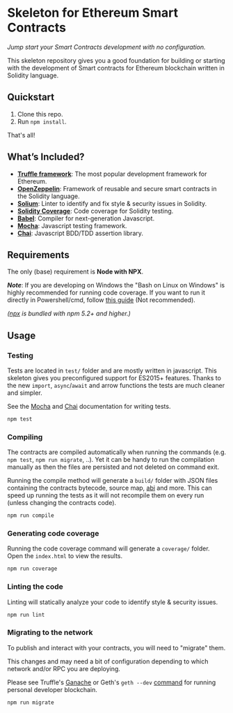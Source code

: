 # Skeleton for Ethereum Smart Contracts
_Jump start your Smart Contracts development with no configuration._

This skeleton repository gives you a good foundation for building or starting with the development of Smart contracts for Ethereum blockchain written in Solidity language.

## Quickstart
1. Clone this repo.
2. Run `npm install`.

That's all!

## What’s Included?

* **[Truffle framework](http://truffleframework.com/)**: The most popular development framework for Ethereum.
* **[OpenZeppelin](https://openzeppelin.org/)**: Framework of reusable and secure smart contracts in the Solidity language.
* **[Solium](https://github.com/duaraghav8/Solium)**: Linter to identify and fix style & security issues in Solidity.
* **[Solidity Coverage](https://github.com/sc-forks/solidity-coverage)**: Code coverage for Solidity testing.
* **[Babel](https://babeljs.io/)**: Compiler for next-generation Javascript.
* **[Mocha](http://mochajs.org/)**: Javascript testing framework.
* **[Chai](http://chaijs.com/)**: Javascript BDD/TDD assertion library.

## Requirements
The only (base) requirement is **Node with NPX**.

_**Note**_: If you are developing on Windows the "Bash on Linux on Windows" is highly recommended for running code coverage. If you want to run it directly in Powershell/cmd, follow [this guide](https://github.com/sc-forks/solidity-coverage/blob/master/docs/faq.md#running-on-windows) (Not recommended).

_([npx](https://medium.com/@maybekatz/introducing-npx-an-npm-package-runner-55f7d4bd282b) is bundled with npm 5.2+ and higher.)_

## Usage

### Testing
Tests are located in `test/` folder and are mostly written in javascript. This skeleton gives you preconfigured support for ES2015+ features. Thanks to the new `import`, `async`/`await` and arrow functions the tests are much cleaner and simpler.

See the [Mocha](http://mochajs.org/) and [Chai](http://chaijs.com/) documentation for writing tests.

```bash
npm test
```

### Compiling
The contracts are compiled automatically when running the commands (e.g. `npm test`, `npm run migrate`, ..). Yet it can be handy to run the compilation manually as then the files are persisted and not deleted on command exit.
 
Running the compile method will generate a `build/` folder with JSON files containing the contracts bytecode, source map, [abi](https://solidity.readthedocs.io/en/develop/abi-spec.html) and more. This can speed up running the tests as it will not recompile them on every run (unless changing the contracts code).
```bash
npm run compile
```

### Generating code coverage
Running the code coverage command will generate a `coverage/` folder. Open the `index.html` to view the results.

```bash
npm run coverage
```

### Linting the code
Linting will statically analyze your code to identify style & security issues.

```bash
npm run lint
```

### Migrating to the network
To publish and interact with your contracts, you will need to "migrate" them.

This changes and may need a bit of configuration depending to which network and/or RPC you are deploying.

Please see Truffle's [Ganache](http://truffleframework.com/ganache/) or Geth's `geth --dev` [command](https://github.com/ethereumproject/go-ethereum/wiki/Command-Line-Options) for running personal developer blockchain.

```bash
npm run migrate
```
